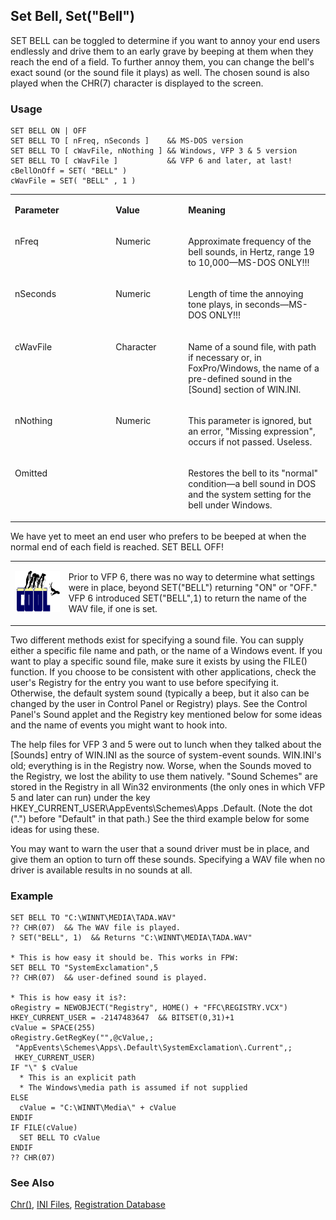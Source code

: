## Set Bell, Set("Bell")

SET BELL can be toggled to determine if you want to annoy your end users endlessly and drive them to an early grave by beeping at them when they reach the end of a field. To further annoy them, you can change the bell's exact sound (or the sound file it plays) as well. The chosen sound is also played when the CHR(7) character is displayed to the screen.

### Usage

```foxpro
SET BELL ON | OFF
SET BELL TO [ nFreq, nSeconds ]    && MS-DOS version
SET BELL TO [ cWavFile, nNothing ] && Windows, VFP 3 & 5 version
SET BELL TO [ cWavFile ]           && VFP 6 and later, at last!
cBellOnOff = SET( "BELL" )
cWavFile = SET( "BELL" , 1 )
```
<table>
<tr>
  <td width="32%" valign="top">
  <p><b>Parameter</b></p>
  </td>
  <td width="23%" valign="top">
  <p><b>Value</b></p>
  </td>
  <td width="45%" valign="top">
  <p><b>Meaning</b></p>
  </td>
 </tr>
<tr>
  <td width="32%" valign="top">
  <p>nFreq</p>
  </td>
  <td width="23%" valign="top">
  <p>Numeric</p>
  </td>
  <td width="45%" valign="top">
  <p>Approximate frequency of the bell sounds, in Hertz, range 19 to 10,000&mdash;MS-DOS ONLY!!!</p>
  </td>
 </tr>
<tr>
  <td width="32%" valign="top">
  <p>nSeconds</p>
  </td>
  <td width="23%" valign="top">
  <p>Numeric</p>
  </td>
  <td width="45%" valign="top">
  <p>Length of time the annoying tone plays, in seconds&mdash;MS-DOS ONLY!!!</p>
  </td>
 </tr>
<tr>
  <td width="32%" valign="top">
  <p>cWavFile</p>
  </td>
  <td width="23%" valign="top">
  <p>Character</p>
  </td>
  <td width="45%" valign="top">
  <p>Name of a sound file, with path if necessary or, in FoxPro/Windows, the name of a pre-defined sound in the [Sound] section of WIN.INI.</p>
  </td>
 </tr>
<tr>
  <td width="32%" valign="top">
  <p>nNothing</p>
  </td>
  <td width="23%" valign="top">
  <p>Numeric</p>
  </td>
  <td width="45%" valign="top">
  <p>This parameter is ignored, but an error, &quot;Missing expression&quot;, occurs if not passed. Useless.</p>
  </td>
 </tr>
<tr>
  <td width="32%" valign="top">
  <p>Omitted</p>
  </td>
  <td width="23%" valign="top">
  &nbsp;</td>
  <td width="45%" valign="top">
  <p>Restores the bell to its &quot;normal&quot; condition&mdash;a bell sound in DOS and the system setting for the bell under Windows.</p>
  </td>
 </tr>
</table>

We have yet to meet an end user who prefers to be beeped at when the normal end of each field is reached. SET BELL OFF!

<table>
<tr>
  <td width="17%" valign="top">
<p><img width="114" height="66" src="cool.gif">
  </td>
  <td width="83%">
  <p>Prior to VFP 6, there was no way to determine what settings were in place, beyond SET(&quot;BELL&quot;) returning &quot;ON&quot; or &quot;OFF.&quot; VFP 6 introduced SET(&quot;BELL&quot;,1) to return the name of the WAV file, if one is set.</p>
  </td>
 </tr>
</table>

Two different methods exist for specifying a sound file. You can supply either a specific file name and path, or the name of a Windows event. If you want to play a specific sound file, make sure it exists by using the FILE() function. If you choose to be consistent with other applications, check the user's Registry for the entry you want to use before specifying it. Otherwise, the default system sound (typically a beep, but it also can be changed by the user in Control Panel or Registry) plays. See the Control Panel's Sound applet and the Registry key mentioned below for some ideas and the name of events you might want to hook into.

The help files for VFP 3 and 5 were out to lunch when they talked about the [Sounds] entry of WIN.INI as the source of system-event sounds. WIN.INI's old; everything is in the Registry now. Worse, when the Sounds moved to the Registry, we lost the ability to use them natively. "Sound Schemes" are stored in the Registry in all Win32 environments (the only ones in which VFP 5 and later can run) under the key HKEY_CURRENT_USER\AppEvents\Schemes\Apps \.Default. (Note the dot (".") before "Default" in that path.) See the third example below for some ideas for using these.

You may want to warn the user that a sound driver must be in place, and give them an option to turn off these sounds. Specifying a WAV file when no driver is available results in no sounds at all.

### Example

```foxpro
SET BELL TO "C:\WINNT\MEDIA\TADA.WAV"
?? CHR(07)  && The WAV file is played.
? SET("BELL", 1)  && Returns "C:\WINNT\MEDIA\TADA.WAV"

* This is how easy it should be. This works in FPW:
SET BELL TO "SystemExclamation",5
?? CHR(07)  && user-defined sound is played.

* This is how easy it is?:
oRegistry = NEWOBJECT("Registry", HOME() + "FFC\REGISTRY.VCX")
HKEY_CURRENT_USER = -2147483647  && BITSET(0,31)+1
cValue = SPACE(255)
oRegistry.GetRegKey("",@cValue,;
 "AppEvents\Schemes\Apps\.Default\SystemExclamation\.Current",;
 HKEY_CURRENT_USER)
IF "\" $ cValue
  * This is an explicit path
  * The Windows\media path is assumed if not supplied
ELSE
  cValue = "C:\WINNT\Media\" + cValue
ENDIF
IF FILE(cValue)
  SET BELL TO cValue
ENDIF
?? CHR(07)
```
### See Also

[Chr()](s4g003.md), [INI Files](s4g301.md), [Registration Database](s4g300.md)